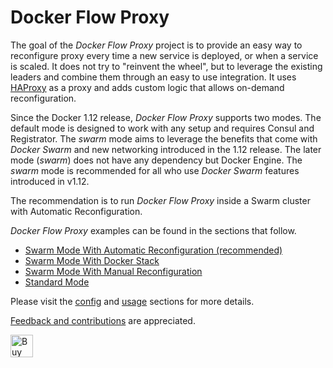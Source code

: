 # Docker Flow Proxy

The goal of the *Docker Flow Proxy* project is to provide an easy way to reconfigure proxy every time a new service is deployed, or when a service is scaled. It does not try to "reinvent the wheel", but to leverage the existing leaders and combine them through an easy to use integration. It uses [HAProxy](http://www.haproxy.org/) as a proxy and adds custom logic that allows on-demand reconfiguration.

Since the Docker 1.12 release, *Docker Flow Proxy* supports two modes. The default mode is designed to work with any setup and requires Consul and Registrator. The *swarm* mode aims to leverage the benefits that come with *Docker Swarm* and new networking introduced in the 1.12 release. The later mode (*swarm*) does not have any dependency but Docker Engine. The *swarm* mode is recommended for all who use *Docker Swarm* features introduced in v1.12.

The recommendation is to run *Docker Flow Proxy* inside a Swarm cluster with Automatic Reconfiguration.

*Docker Flow Proxy* examples can be found in the sections that follow.

* [Swarm Mode With Automatic Reconfiguration (recommended)](swarm-mode-auto.md)
* [Swarm Mode With Docker Stack](swarm-mode-stack.md)
* [Swarm Mode With Manual Reconfiguration](swarm-mode-manual.md)
* [Standard Mode](standard-mode.md)

Please visit the [config](config.md) and [usage](usage.md) sections for more details.

[Feedback and contributions](feedback-and-contribution.md) are appreciated.

<a href='https://ko-fi.com/A655LRB' target='_blank'><img height='36' style='border:0px;height:36px;' src='https://az743702.vo.msecnd.net/cdn/kofi2.png?v=0' border='0' alt='Buy Me a Coffee at ko-fi.com' /></a>
